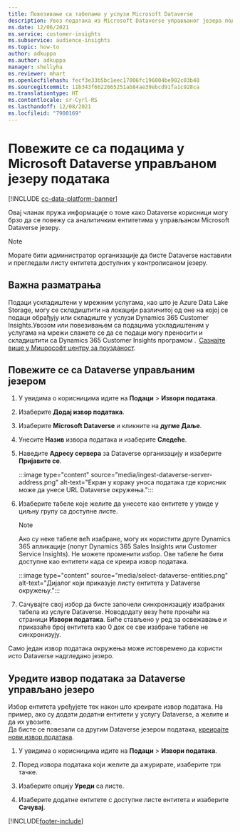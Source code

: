 ```yaml
---
title: Повезивање са табелама у услузи Microsoft Dataverse
description: Увоз података из Microsoft Dataverse управљаног језера података.
ms.date: 12/06/2021
ms.service: customer-insights
ms.subservice: audience-insights
ms.topic: how-to
author: adkuppa
ms.author: adkuppa
manager: shellyha
ms.reviewer: mhart
ms.openlocfilehash: fecf3e33b5bc1eec17006fc196004be902c03b40
ms.sourcegitcommit: 11b343f6622665251ab84ae39ebcd91fa1c928ca
ms.translationtype: HT
ms.contentlocale: sr-Cyrl-RS
ms.lasthandoff: 12/08/2021
ms.locfileid: "7900169"
---
```

# <a name="connect-to-data-in-a-microsoft-dataverse-managed-data-lake"></a>Повежите се са подацима у Microsoft Dataverse управљаном језеру података

[!INCLUDE [cc-data-platform-banner](../includes/cc-data-platform-banner.md)]

Овај чланак пружа информације о томе како Dataverse корисници могу брзо да се повежу са аналитичким ентитетима у управљаном Microsoft Dataverse језеру. 

> [!NOTE]
> Морате бити администратор организације да бисте Dataverse наставили и прегледали листу ентитета доступних у контролисаном језеру.

## <a name="important-considerations"></a>Важна разматрања

Подаци ускладиштени у мрежним услугама, као што је Azure Data Lake Storage, могу се складиштити на локацији различитој од оне на којој се подаци обрађују или складиште у услузи Dynamics 365 Customer Insights.Увозом или повезивањем са подацима ускладиштеним у услугама на мрежи слажете се да се подаци могу преносити и складиштити са Dynamics 365 Customer Insights програмом .  [Сазнајте више у Мицрософт центру за поузданост](https://www.microsoft.com/trust-center).

## <a name="connect-to-a-dataverse-managed-lake"></a>Повежите се са Dataverse управљаним језером

1. У увидима о корисницима идите на **Подаци** > **Извори података**.

2. Изаберите **Додај извор података**.

3. Изаберите **Microsoft Dataverse** и кликните на **дугме Даље**.

4. Унесите **Назив** извора података и изаберите **Следеће**. 

5. Наведите **Адресу сервера** за Dataverse организацију и изаберите **Пријавите се**.

   :::image type="content" source="media/ingest-dataverse-server-address.png" alt-text="Екран у кораку уноса података где корисник може да унесе URL Dataverse окружења.":::

6. Изаберите табеле које желите да унесете као ентитете у увиде у циљну групу са доступне листе.    

   > [!NOTE]
   > Ако су неке табеле већ изабране, могу их користити друге Dynamics 365 апликације (попут Dynamics 365 Sales Insights или Customer Service Insights). Не можете променити избор. Ове табеле ће бити доступне као ентитети када се креира извор података.

   :::image type="content" source="media/select-dataverse-entities.png" alt-text="Дијалог који приказује листу ентитета у Dataverse окружењу.":::

7. Сачувајте свој избор да бисте започели синхронизацију изабраних табела из услуге Dataverse. Новододату везу ћете пронаћи на страници **Извори података**. Биће стављено у ред за освежавање и приказаће број ентитета као 0 док се све изабране табеле не синхронизују.

Само један извор података окружења може истовремено да користи исто Dataverse надгледано језеро.

## <a name="edit-a-dataverse-managed-lake-data-source"></a>Уредите извор података за Dataverse управљано језеро

Избор ентитета уређујете тек након што креирате извор података. На пример, ако су додати додатни ентитети у услугу Dataverse, а желите и да их увозите.    
Да бисте се повезали са другим Dataverse језером података, [креирајте нови извор података](#connect-to-a-dataverse-managed-lake).

1. У увидима о корисницима идите на **Подаци** > **Извори података**.

2. Поред извора података који желите да ажурирате, изаберите три тачке.

3. Изаберите опцију **Уреди** са листе.

4. Изаберите додатне ентитете с доступне листе ентитета и изаберите **Сачувај**.

[!INCLUDE[footer-include](../includes/footer-banner.md)]
